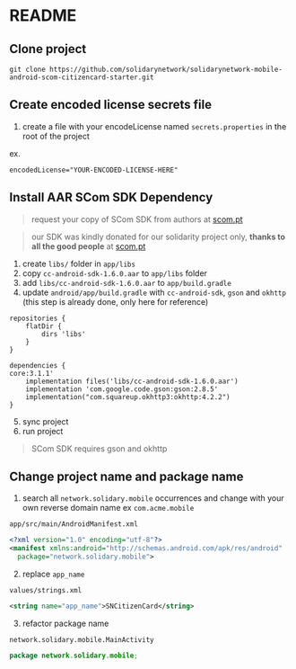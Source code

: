 # README

## Clone project

```shell
git clone https://github.com/solidarynetwork/solidarynetwork-mobile-android-scom-citizencard-starter.git
```

## Create encoded license secrets file

1. create a file with your encodeLicense named `secrets.properties` in the root of the project

ex.

```
encodedLicense="YOUR-ENCODED-LICENSE-HERE"
```

## Install AAR SCom SDK Dependency

> request your copy of SCom SDK from authors at [scom.pt](https://scom.pt)

> our SDK was kindly donated for our solidarity project only, **thanks to all the good people** at [scom.pt](https://scom.pt)

1. create `libs/` folder in `app/libs`
2. copy `cc-android-sdk-1.6.0.aar` to `app/libs` folder
3. add `libs/cc-android-sdk-1.6.0.aar` to `app/build.gradle`
4. update `android/app/build.gradle` with `cc-android-sdk`, `gson` and `okhttp` (this step is already done, only here for reference)


```
repositories {
    flatDir {
        dirs 'libs'
    }
}

dependencies {
core:3.1.1'
    implementation files('libs/cc-android-sdk-1.6.0.aar')
    implementation 'com.google.code.gson:gson:2.8.5'
    implementation("com.squareup.okhttp3:okhttp:4.2.2")
}
```

5. sync project
6. run project

> SCom SDK requires gson and okhttp

## Change project name and package name

1. search all `network.solidary.mobile` occurrences and change with your own reverse domain name ex `com.acme.mobile`

`app/src/main/AndroidManifest.xml`

```xml
<?xml version="1.0" encoding="utf-8"?>
<manifest xmlns:android="http://schemas.android.com/apk/res/android"
  package="network.solidary.mobile">
```

2. replace `app_name`

`values/strings.xml`

```xml
<string name="app_name">SNCitizenCard</string>
```

3. refactor package name

```
network.solidary.mobile.MainActivity
```

```java
package network.solidary.mobile;
```
